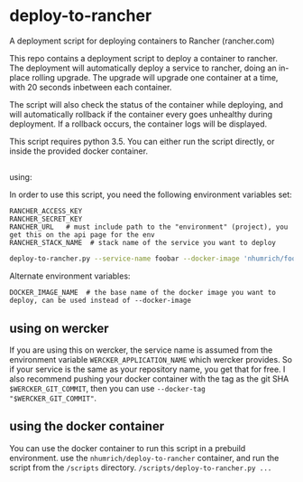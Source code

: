 # deploy-to-rancher
A deployment script for deploying containers to Rancher (rancher.com)

This repo contains a deployment script to deploy a container to rancher. 
The deployment will automatically deploy a service to rancher, doing an in-place rolling upgrade.
The upgrade will upgrade one container at a time, with 20 seconds inbetween each container. 

The script will also check the status of the container while deploying, and will automatically rollback if the
container every goes unhealthy during deployment.
If a rollback occurs, the container logs will be displayed.

This script requires python 3.5. You can either run the script directly, or inside the provided docker container.


##
using:

In order to use this script, you need the following environment variables set:

```
RANCHER_ACCESS_KEY
RANCHER_SECRET_KEY
RANCHER_URL   # must include path to the "environment" (project), you get this on the api page for the env
RANCHER_STACK_NAME  # stack name of the service you want to deploy
```

```bash
deploy-to-rancher.py --service-name foobar --docker-image 'nhumrich/foobar' --docker-tag sometag
```

Alternate environment variables:

```
DOCKER_IMAGE_NAME  # the base name of the docker image you want to deploy, can be used instead of --docker-image
```


## using on wercker
If you are using this on wercker, the service name is assumed from the environment variable `WERCKER_APPLICATION_NAME` which wercker provides. So if your service is the same as your repository name, you get that for free.
I also recommend pushing your docker container with the tag as the git SHA `$WERCKER_GIT_COMMIT`, then you can use `--docker-tag "$WERCKER_GIT_COMMIT"`.

## using the docker container
You can use the docker container to run this script in a prebuild environment. use the `nhumrich/deploy-to-rancher` container, and run the script from the `/scripts` directory. `/scripts/deploy-to-rancher.py ...`
 

